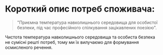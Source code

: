 
# Короткий опис потреб споживача:
> "Приємна температура навколишнього середовища для особистої безпеки, під час професійного спілкування зацікавлених поезією".

Чистота температура навколишнього середовища та особиста безпека не сумісні решті потреб, тому ми їх вилучаємо для формування осмисленого речення.
